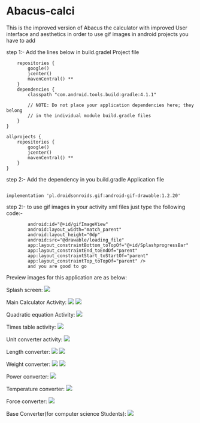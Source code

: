 # Abacus-calci
This is the improved version of Abacus the calculator with improved User interface and aesthetics 
in order to use gif images in android projects you have to add 

step 1:- Add the lines below in build.gradel Project file
```buildscript {
    repositories {
        google()
        jcenter()
        mavenCentral() **
    }
    dependencies {
        classpath "com.android.tools.build:gradle:4.1.1"

        // NOTE: Do not place your application dependencies here; they belong
        // in the individual module build.gradle files
    }
}

allprojects {
    repositories {
        google()
        jcenter()
        mavenCentral() **
    }
}
```

step 2:- Add the dependency in you build.gradle Application file
```` 

implementation 'pl.droidsonroids.gif:android-gif-drawable:1.2.20'

````

step 2:- to use gif images in your activity xml files just type the following code:-
```<pl.droidsonroids.gif.GifImageView
        android:id="@+id/gifImageView"
        android:layout_width="match_parent"
        android:layout_height="0dp"
        android:src="@drawable/loading_file"
        app:layout_constraintBottom_toTopOf="@+id/SplashprogressBar"
        app:layout_constraintEnd_toEndOf="parent"
        app:layout_constraintStart_toStartOf="parent"
        app:layout_constraintTop_toTopOf="parent" />
        and you are good to go
```

Preview images for this application are as below:

Splash screen:
![](app/src/main/res/drawable-v24/one.png)

Main Calculator Activity:
![](app/src/main/res/drawable-v24/two.png)
![](app/src/main/res/drawable-v24/three.png)

Quadratic equation Activity:
![](app/src/main/res/drawable-v24/four.png)

Times table activity:
![](app/src/main/res/drawable-v24/five.png)

Unit converter activity:
![](app/src/main/res/drawable-v24/six.png)

Length converter:
![](app/src/main/res/drawable-v24/seven.png)
![](app/src/main/res/drawable-v24/eight.png)

Weight converter:
![](app/src/main/res/drawable-v24/nine.png)
![](app/src/main/res/drawable-v24/ten.png)

Power converter:
![](app/src/main/res/drawable-v24/eleven.png)

Temperature converter:
![](app/src/main/res/drawable-v24/twelve.png)

Force converter:
![](app/src/main/res/drawable-v24/thirteen.png)

Base Converter(for computer science Students):
![](app/src/main/res/drawable-v24/fourteen.png)
